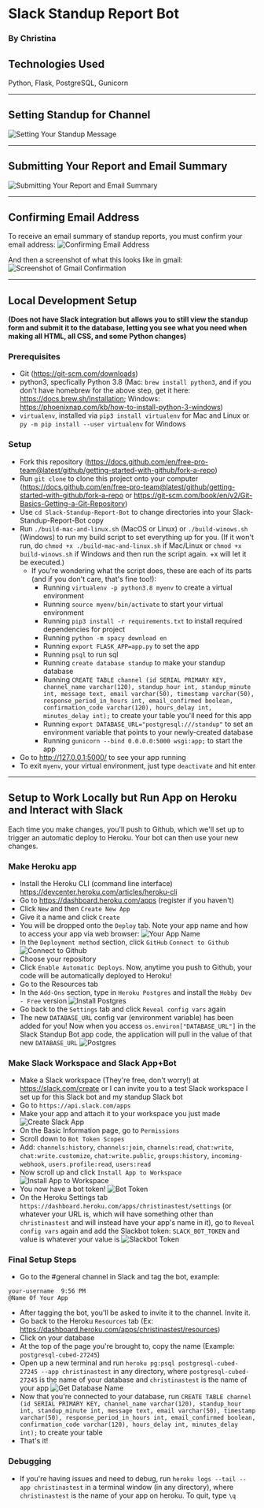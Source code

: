 # Slack Standup Report Bot
### By Christina

## Technologies Used
Python, Flask, PostgreSQL, Gunicorn

---

## Setting Standup for Channel
![Setting Your Standup Message](https://raw.githubusercontent.com/cjaiello/standupbot/master/static/standup-setting-message.gif)

---

## Submitting Your Report and Email Summary
![Submitting Your Report and Email Summary](https://raw.githubusercontent.com/cjaiello/standupbot/master/static/standup-submitting-reports-and-emailing.gif)

---

## Confirming Email Address
To receive an email summary of standup reports, you must confirm your email address:
![Confirming Email Address](https://raw.githubusercontent.com/cjaiello/standupbot/master/static/standup-confirm-email-address.gif)

And then a screenshot of what this looks like in gmail:
![Screenshot of Gmail Confirmation](https://raw.githubusercontent.com/cjaiello/standupbot/master/static/confirmation-in-gmail.png)

---

## Local Development Setup
**(Does not have Slack integration but allows you to still view the standup form and submit it to the database, letting you see what you need when making all HTML, all CSS, and some Python changes)**

### Prerequisites
* Git (https://git-scm.com/downloads)
* python3, specfically Python 3.8 (Mac: `brew install python3`, and if you don't have homebrew for the above step, get it here: https://docs.brew.sh/Installation; Windows: https://phoenixnap.com/kb/how-to-install-python-3-windows)
* `virtualenv`, installed via `pip3 install virtualenv` for Mac and Linux or `py -m pip install --user virtualenv` for Windows

### Setup
* Fork this repository (https://docs.github.com/en/free-pro-team@latest/github/getting-started-with-github/fork-a-repo)
* Run `git clone` to clone this project onto your computer (https://docs.github.com/en/free-pro-team@latest/github/getting-started-with-github/fork-a-repo or https://git-scm.com/book/en/v2/Git-Basics-Getting-a-Git-Repository)
* Use `cd Slack-Standup-Report-Bot` to change directories into your Slack-Standup-Report-Bot copy
* Run `./build-mac-and-linux.sh` (MacOS or Linux) or `./build-winows.sh` (Windows) to run my build script to set everything up for you. (If it won't run, do `chmod +x ./build-mac-and-linux.sh` if Mac/Linux or `chmod +x build-winows.sh` if Windows and then run the script again. +x will let it be executed.)
  * If you're wondering what the script does, these are each of its parts (and if you don't care, that's fine too!):
    * Running `virtualenv -p python3.8 myenv` to create a virtual environment
    * Running `source myenv/bin/activate` to start your virtual environment
    * Running `pip3 install -r requirements.txt` to install required dependencies for project
    * Running `python -m spacy download en`
    * Running `export FLASK_APP=app.py` to set the app
    * Running `psql` to run sql
    * Running `create database standup` to make your standup database
    * Running `CREATE TABLE channel (id SERIAL PRIMARY KEY, channel_name varchar(120), standup_hour int, standup_minute int, message text, email varchar(50), timestamp varchar(50), response_period_in_hours int, email_confirmed boolean, confirmation_code varchar(120), hours_delay int, minutes_delay int);` to create your table you'll need for this app
    * Running `export DATABASE_URL="postgresql:///standup"` to set an environment variable that points to your newly-created database
    * Running `gunicorn --bind 0.0.0.0:5000 wsgi:app;` to start the app
* Go to http://127.0.0.1:5000/ to see your app running
* To exit `myenv`, your virtual environment, just type `deactivate` and hit enter

---

## Setup to Work Locally but Run App on Heroku and Interact with Slack
Each time you make changes, you'll push to Github, which we'll set up to trigger an automatic deploy to Heroku. Your bot can then use your new changes.

### Make Heroku app
* Install the Heroku CLI (command line interface) https://devcenter.heroku.com/articles/heroku-cli
* Go to https://dashboard.heroku.com/apps (register if you haven't)
* Click `New` and then `Create New App`
* Give it a name and click `Create`
* You will be dropped onto the `Deploy` tab. Note your app name and how to access your app via web browser:
![Your App Name](https://github.com/cjaiello/Slack-Karma-Bot/blob/master/static/this-is-your-app-name.png)
* In the `Deployment method` section, click `GitHub` `Connect to Github`
![Connect to Github](https://github.com/cjaiello/Slack-Karma-Bot/blob/master/static/deployment-method-github.png)
* Choose your repository
* Click `Enable Automatic Deploys`. Now, anytime you push to Github, your code will be automatically deployed to Heroku!
* Go to the Resources tab
* In the `Add-Ons` section, type in `Heroku Postgres` and install the `Hobby Dev - Free` version
![Install Postgres](https://github.com/cjaiello/Slack-Karma-Bot/blob/master/static/database-heroku-install-postgres.png)
* Go back to the `Settings` tab and click `Reveal config vars` again
* The new `DATABASE_URL` config var (environment variable) has been added for you! Now when you access `os.environ["DATABASE_URL"]` in the Slack Standup Bot app code, the application will pull in the value of that new `DATABASE_URL`
![Postgres](https://github.com/cjaiello/Slack-Karma-Bot/blob/master/static/config-vars-database-url.png)


### Make Slack Workspace and Slack App+Bot
* Make a Slack workspace (They're free, don't worry!) at https://slack.com/create or I can invite you to a test Slack workspace I set up for this Slack bot and my standup Slack bot
* Go to `https://api.slack.com/apps`
* Make your app and attach it to your workspace you just made
![Create Slack App](https://github.com/cjaiello/Slack-Karma-Bot/blob/master/static/create-slack-app.png)
* On the Basic Information page, go to `Permissions`
* Scroll down to `Bot Token Scopes`
* Add: `channels:history`, `channels:join`, `channels:read`, `chat:write`, `chat:write.customize`, `chat:write.public`, `groups:history`, `incoming-webhook`, `users.profile:read`, `users:read`
* Now scroll up and click `Install App to Workspace`
![Install App to Workspace](https://github.com/cjaiello/Slack-Karma-Bot/blob/master/static/permissions-tokens-access-token-install-to-workspace.png)
* You now have a bot token! 
![Bot Token](https://github.com/cjaiello/Slack-Karma-Bot/blob/master/static/permissions-tokens-access-token-to-copy.png)
* On the Heroku Settings tab `https://dashboard.heroku.com/apps/christinastest/settings` (or whatever your URL is, which will have something other than `christinastest` and will instead have your app's name in it), go to `Reveal config vars` again and add the Slackbot token: `SLACK_BOT_TOKEN` and value is whatever your value is
![Slackbot Token](https://github.com/cjaiello/Slack-Karma-Bot/blob/master/static/config-vars-slack-bot-token.png)

### Final Setup Steps
* Go to the #general channel in Slack and tag the bot, example: 
```
your-username  9:56 PM
@Name Of Your App
```
* After tagging the bot, you'll be asked to invite it to the channel. Invite it.
* Go back to the Heroku `Resources` tab (Ex: https://dashboard.heroku.com/apps/christinastest/resources)
* Click on your database
* At the top of the page you're brought to, copy the name (Example: `postgresql-cubed-27245`)
* Open up a new terminal and run `heroku pg:psql postgresql-cubed-27245 --app christinastest` in any directory, where `postgresql-cubed-27245` is the name of your database and `christinastest` is the name of your app
![Get Database Name](https://github.com/cjaiello/Slack-Karma-Bot/blob/master/static/get-database-name.png)
* Now that you're connected to your database, run `CREATE TABLE channel (id SERIAL PRIMARY KEY, channel_name varchar(120), standup_hour int, standup_minute int, message text, email varchar(50), timestamp varchar(50), response_period_in_hours int, email_confirmed boolean, confirmation_code varchar(120), hours_delay int, minutes_delay int);` to create your table
* That's it!

### Debugging
* If you're having issues and need to debug, run `heroku logs --tail --app christinastest` in a terminal window (in any directory), where `christinastest` is the name of your app on heroku. To quit, type `\q`

